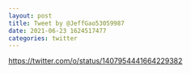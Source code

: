 ```yaml
--- 
layout: post 
title: Tweet by @JeffGao53059987 
date: 2021-06-23 1624517477 
categories: twitter 
--- 
```

https://twitter.com/o/status/1407954441664229382